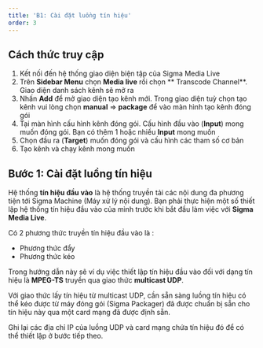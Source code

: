 ```yaml
---
title: 'B1: Cài đặt luồng tín hiệu'
order: 3
---
```


## Cách thức truy cập

1. Kết nối đến hệ thống giao diện biện tập của Sigma Media Live
2. Trên **Sidebar Menu** chọn **Media live** rồi chọn ** Transcode Channel**. Giao diện danh sách kênh sẽ mở ra
3. Nhấn **Add** để mở giao diện tạo kênh mới. Trong giao diện tuỳ chọn tạo kênh vui lòng chọn **manual** => **package** để vào màn hình tạo kênh đóng gói
4. Tại màn hình cấu hình kênh đóng gói. Cấu hình đầu vào (**Input**) mong muốn đóng gói. Bạn có thêm 1 hoặc nhiều **Input** mong muốn
5. Chọn đầu ra (**Target**) muốn đóng gói và cấu hình các tham số cơ bản
6. Tạo kênh và chạy kênh mong muốn

## Bước 1: Cài đặt luồng tín hiệu

Hệ thống **tín hiệu đầu vào** là hệ thống truyền tải các nội dung đa phương tiện tới Sigma Machine (Máy xử lý nội dung). Bạn phải thực hiện một số thiết lập hệ thống tín hiệu đầu vào của mình trước khi bắt đầu làm việc với **Sigma Media Live**.

Có 2 phương thức truyền tín hiệu đầu vào là :

* Phương thức đẩy
* Phương thức kéo

Trong hướng dẫn này sẽ ví dụ việc thiết lập tín hiệu đầu vào đối với dạng tín hiệu là **MPEG-TS** truyền qua giao thức **multicast UDP**.

Với giao thức lấy tín hiệu từ multicast UDP, cần sẵn sàng luồng tín hiệu có thể kéo được từ máy đóng gói (Sigma Packager) đã được chuẩn bị sẵn cho tín hiệu này qua một card mạng đã được định sẵn.

Ghi lại các địa chỉ IP của luồng UDP và card mạng chứa tín hiệu đó để có thể thiết lập ở bước tiếp theo.
